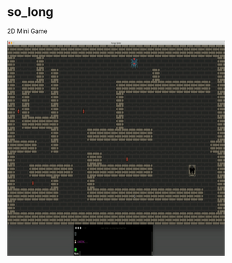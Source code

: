 # so_long
2D Mini Game

<p><img align="center" src= "https://github.com/samiguntepe/so_long/blob/master/ezgif.com-video-to-gif.gif"  height="500"/></p>
